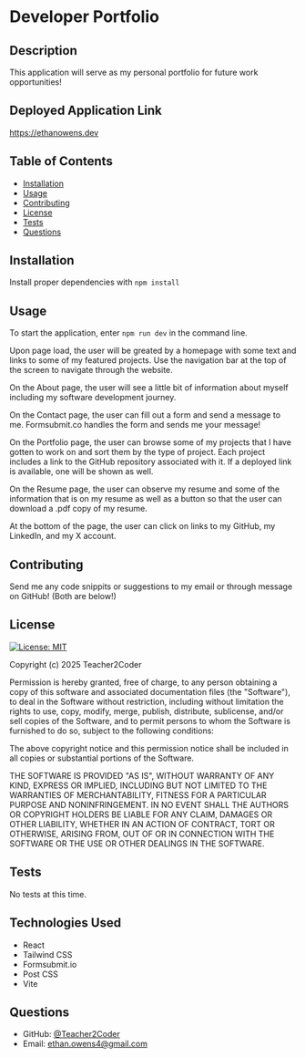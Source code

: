 # Developer Portfolio

## Description
This application will serve as my personal portfolio for future work opportunities!

## Deployed Application Link
https://ethanowens.dev

## Table of Contents
- [Installation](#installation)
- [Usage](#usage)
- [Contributing](#contributing)
- [License](#license)
- [Tests](#tests)
- [Questions](#questions)

## Installation
Install proper dependencies with ```npm install```

## Usage
To start the application, enter ```npm run dev``` in the command line.

Upon page load, the user will be greated by a homepage with some text and links to some of my featured projects. Use the navigation bar at the top of the screen to navigate through the website. 

On the About page, the user will see a little bit of information about myself including my software development journey.

On the Contact page, the user can fill out a form and send a message to me. Formsubmit.co handles the form and sends me your message!

On the Portfolio page, the user can browse some of my projects that I have gotten to work on and sort them by the type of project. Each project includes a link to the GitHub repository associated with it. If a deployed link is available, one will be shown as well.

On the Resume page, the user can observe my resume and some of the information that is on my resume as well as a button so that the user can download a .pdf copy of my resume.

At the bottom of the page, the user can click on links to my GitHub, my LinkedIn, and my X account.

## Contributing
Send me any code snippits or suggestions to my email or through message on GitHub! (Both are below!)

## License
[![License: MIT](https://img.shields.io/badge/License-MIT-yellow.svg)](https://opensource.org/licenses/MIT)

Copyright (c) 2025 Teacher2Coder

Permission is hereby granted, free of charge, to any person obtaining a copy of this software and associated documentation files (the "Software"), to deal in the Software without restriction, including without limitation the rights to use, copy, modify, merge, publish, distribute, sublicense, and/or sell copies of the Software, and to permit persons to whom the Software is furnished to do so, subject to the following conditions:

The above copyright notice and this permission notice shall be included in all copies or substantial portions of the Software.

THE SOFTWARE IS PROVIDED "AS IS", WITHOUT WARRANTY OF ANY KIND, EXPRESS OR IMPLIED, INCLUDING BUT NOT LIMITED TO THE WARRANTIES OF MERCHANTABILITY, FITNESS FOR A PARTICULAR PURPOSE AND NONINFRINGEMENT. IN NO EVENT SHALL THE AUTHORS OR COPYRIGHT HOLDERS BE LIABLE FOR ANY CLAIM, DAMAGES OR OTHER LIABILITY, WHETHER IN AN ACTION OF CONTRACT, TORT OR OTHERWISE, ARISING FROM, OUT OF OR IN CONNECTION WITH THE SOFTWARE OR THE USE OR OTHER DEALINGS IN THE SOFTWARE.

## Tests
No tests at this time.

## Technologies Used
- React
- Tailwind CSS
- Formsubmit.io
- Post CSS
- Vite

## Questions
* GitHub: [@Teacher2Coder](https://www.github.com/Teacher2Coder)
* Email: ethan.owens4@gmail.com

